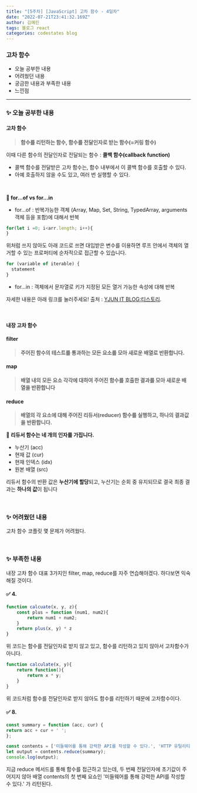```yaml
---
title: "[5주차] [JavaScript] 고차 함수 - 4일차"
date: "2022-07-21T23:41:32.169Z"
author: 김예린
tags: 블로그 react
categories: codestates blog
---
```


### 고차 함수

* 오늘 공부한 내용
* 어려웠던 내용
* 궁금한 내용과 부족한 내용 
* 느낀점
***

### ✨  오늘 공부한 내용

#### 고차 함수
> **함수를 리턴하는 함수, 함수를 전달인자로 받는 함수(=커링 함수)**

이때 
다른 함수의 전달인자로 전달되는 함수 : **콜백 함수(callback function)**

* 콜백 함수를 전달받은 고차 함수는, 함수 내부에서 이 콜백 함수를 호출할 수 있다.
* 아예 호출하지 않을 수도 있고, 여러 번 실행할 수 있다.

<br>

**📍 for...of vs for...in**
* for...of : 반복가능한 객체 (Array, Map, Set, String, TypedArray, arguments 객체 등을 포함)에 대해서 반복

```js
for(let i =0; i<arr.length; i++){
}    
```

위처럼 쓰지 않아도 아래 코드로 쓰면 대입받은 변수를 이용하면 루프 안에서 객체의 열거할 수 있는 프로퍼티에 순차적으로 접근할 수 있습니다.

```js
for (variable of iterable) {
  statement
}  
```

* for...in :  객체에서 문자열로 키가 지정된 모든 열거 가능한 속성에 대해 반복

자세한 내용은 아래 링크를 눌러주세요!
출처 : [YJUN IT BLOG:티스토리](https://yjshin.tistory.com/entry/JavaScript-자바스크립트-for-문-for-in-문-for-of-문).

<br>

#### 내장 고차 함수

#### filter
> **주어진 함수의 테스트를 통과하는 모든 요소를 모아 새로운 배열로 반환합니다.**

#### map
> **배열 내의 모든 요소 각각에 대하여 주어진 함수를 호출한 결과를 모아 새로운 배열을 반환합니다**

#### reduce
> **배열의 각 요소에 대해 주어진 리듀서(reducer) 함수를 실행하고, 하나의 결과값을 반환합니다.**

**📍 리듀서 함수는 네 개의 인자를 가집니다.**

* 누산기 (acc)
* 현재 값 (cur)
* 현재 인덱스 (idx)
* 원본 배열 (src)

리듀서 함수의 반환 값은 **누산기에 할당**되고, 누산기는 순회 중 유지되므로 결국 최종 결과는 **하나의 값**이 됩니다

<br>

### ✨  어려웠던 내용

고차 함수 코플릿 몇 문제가 어려웠다.

<br>

### ✨  부족한 내용

내장 고차 함수 대표 3가지인 filter, map, reduce를 자주 연습해야겠다.
하다보면 익숙해질 것이다.

#### ✅ 4.

```js
function calcuate(x, y, z){
	const plus = function (num1, num2){
		return num1 + num2;
	}
	return plus(x, y) * z
}
```
위 코드는 함수를 전달인자로 받지 않고 있고, 함수를 리턴하고 있지 않아서 고차함수가 아니다.

```js
function calculate(x, y){
	return function(){
		return x * y;
	}
} 
```
위 코드처럼 함수를 전달인자로 받지 않아도 함수를 리턴하기 때문에 고차함수이다.

#### ✅ 8.

```js
const summary = function (acc, cur) {
return acc + cur + ' ';
};

const contents = ['미들웨어를 통해 강력한 API를 작성할 수 있다.', 'HTTP 유틸리티 메소드를 제공한다.', 'NestJs는 Express 기반이다.', 'Express는 OpenJS 기반의 프로젝트이다.'];
let output = contents.reduce(summary);
console.log(output);
```

지금 reduce 메서드를 통해 함수를 접근하고 있는데, 두 번째 전달인자에 초기값이 주어지지 않아 배열 contents의 첫 번째 요쇼인 '미들웨어를 통해 강력한 API를 작성할 수 있다.' 가 리턴된다.
